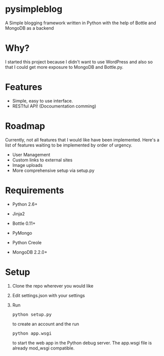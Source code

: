 pysimpleblog
============

A Simple blogging framework written in Python with the help of Bottle and MongoDB as a backend

Why?
===

I started this project because I didn't want to use WordPress and also so that I could get more exposure to MongoDB and Bottle.py.

Features
========

* Simple, easy to use interface.
* RESTful API! (Docoumentation comming)


Roadmap
=======

Currently, not all features that I would like have been implemented. Here's a list of features waiting to be implemented by order of urgency.

* User Management
* Custom links to external sites
* Image uploads
* More comprehensive setup via setup.py

Requirements
============

* Python 2.6+
* Jinja2
* Bottle 0.11+
* PyMongo
* Python Creole

* MongoDB 2.2.0+

Setup
=====

1. Clone the repo wherever you would like

2. Edit settings.json with your settings

3. Run <pre>python setup.py</pre> to create an account and the run <pre>python app.wsgi</pre> to start the web app in the Python debug server. The app.wsgi file is already mod_wsgi compatible.

